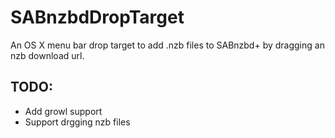 SABnzbdDropTarget
======

An OS X menu bar drop target to add .nzb files to SABnzbd+ by dragging an nzb download url.


TODO:
---
* Add growl support
* Support drgging nzb files
